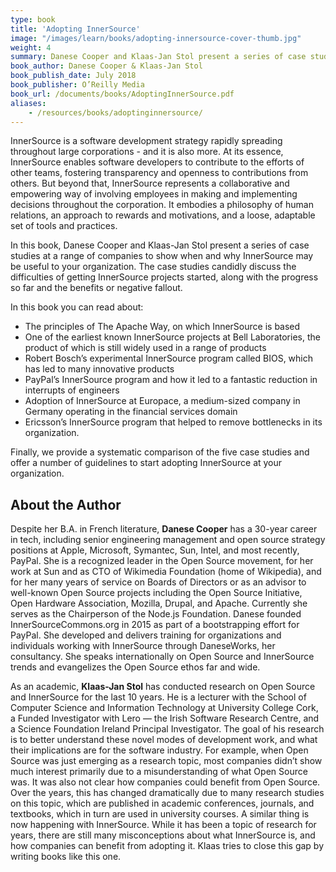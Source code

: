 ```yaml
---
type: book
title: 'Adopting InnerSource'
image: "/images/learn/books/adopting-innersource-cover-thumb.jpg"
weight: 4
summary: Danese Cooper and Klaas-Jan Stol present a series of case studies at a range of companies to show when and why InnerSource may be useful to your organization. The case studies candidly discuss the difficulties of getting InnerSource projects started, along with the progress so far and the benefits or negative fallout.
book_author: Danese Cooper & Klaas-Jan Stol
book_publish_date: July 2018
book_publisher: O’Reilly Media
book_url: /documents/books/AdoptingInnerSource.pdf
aliases:
    - /resources/books/adoptinginnersource/
---
```


InnerSource is a software development strategy rapidly spreading throughout large corporations - and it is also more. At its essence, InnerSource enables software developers to contribute to the efforts of other teams, fostering transparency and openness to contributions from others. But beyond that, InnerSource represents a collaborative and empowering way of involving employees in making and implementing decisions throughout the corporation. It embodies a philosophy of human relations, an approach to rewards and motivations, and a loose, adaptable set of tools and practices.

In this book, Danese Cooper and Klaas-Jan Stol present a series of case studies at a range of companies to show when and why InnerSource may be useful to your organization. The case studies candidly discuss the difficulties of getting InnerSource projects started, along with the progress so far and the benefits or negative fallout.

In this book you can read about:

* The principles of The Apache Way, on which InnerSource is based
* One of the earliest known InnerSource projects at Bell Laboratories, the product of which is still widely used in a range of products
* Robert Bosch’s experimental InnerSource program called BIOS, which has led to many innovative products
* PayPal’s InnerSource program and how it led to a fantastic reduction in interrupts of engineers
* Adoption of InnerSource at Europace, a medium-sized company in Germany operating in the financial services domain
* Ericsson’s InnerSource program that helped to remove bottlenecks in its organization.

Finally, we provide a systematic comparison of the five case studies and offer a number of guidelines to start adopting InnerSource at your organization.

## About the Author

Despite her B.A. in French literature, **Danese Cooper** has a 30-year career in tech, including senior engineering management and open source strategy positions at Apple, Microsoft, Symantec, Sun, Intel, and most recently, PayPal. She is a recognized leader in the Open Source movement, for her work at Sun and as CTO of Wikimedia Foundation (home of Wikipedia), and for her many years of service on Boards of Directors or as an advisor to well-known Open Source projects including the Open Source Initiative, Open Hardware Association, Mozilla, Drupal, and Apache. Currently she serves as the Chairperson of the Node.js Foundation. Danese founded InnerSourceCommons.org in 2015 as part of a bootstrapping effort for PayPal. She developed and delivers training for organizations and individuals working with InnerSource through DaneseWorks, her consultancy. She speaks internationally on Open Source and InnerSource trends and evangelizes the Open Source ethos far and wide.

As an academic, **Klaas-Jan Stol** has conducted research on Open Source and InnerSource for the last 10 years. He is a lecturer with the School of Computer Science and Information Technology at University College Cork, a Funded Investigator with Lero — the Irish Software Research Centre, and a Science Foundation Ireland Principal Investigator. The goal of his research is to better understand these novel modes of development work, and what their implications are for the software industry. For example, when Open Source was just emerging as a research topic, most companies didn’t show much interest primarily due to a misunderstanding of what Open Source was. It was also not clear how companies could benefit from Open Source. Over the years, this has changed dramatically due to many research studies on this topic, which are published in academic conferences, journals, and textbooks, which in turn are used in university courses. A similar thing is now happening with InnerSource. While it has been a topic of research for years, there are still many misconceptions about what InnerSource is, and how companies can benefit from adopting it. Klaas tries to close this gap by writing books like this one.
